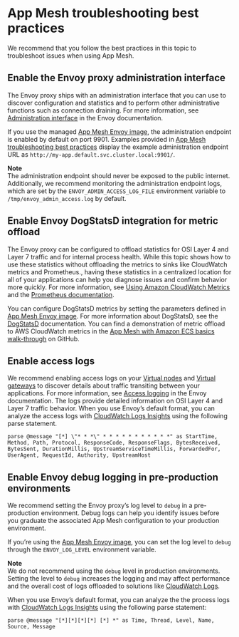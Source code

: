 # App Mesh troubleshooting best practices<a name="troubleshooting-best-practices"></a>

We recommend that you follow the best practices in this topic to troubleshoot issues when using App Mesh\.

## Enable the Envoy proxy administration interface<a name="ts-bp-enable-proxy-admin-interface"></a>

The Envoy proxy ships with an administration interface that you can use to discover configuration and statistics and to perform other administrative functions such as connection draining\. For more information, see [Administration interface](https://www.envoyproxy.io/docs/envoy/latest/operations/admin) in the Envoy documentation\.

If you use the managed [App Mesh Envoy image](envoy.md), the administration endpoint is enabled by default on port 9901\. Examples provided in [App Mesh troubleshooting best practices](#troubleshooting-best-practices) display the example administration endpoint URL as `http://my-app.default.svc.cluster.local:9901/`\. 

**Note**  
The administration endpoint should never be exposed to the public internet\. Additionally, we recommend monitoring the administration endpoint logs, which are set by the `ENVOY_ADMIN_ACCESS_LOG_FILE` environment variable to `/tmp/envoy_admin_access.log` by default\. 

## Enable Envoy DogStatsD integration for metric offload<a name="ts-bp-enable-envoy-statsd-integration"></a>

The Envoy proxy can be configured to offload statistics for OSI Layer 4 and Layer 7 traffic and for internal process health\. While this topic shows how to use these statistics without offloading the metrics to sinks like CloudWatch metrics and Prometheus\., having these statistics in a centralized location for all of your applications can help you diagnose issues and confirm behavior more quickly\. For more information, see [Using Amazon CloudWatch Metrics](https://docs.aws.amazon.com/AmazonCloudWatch/latest/monitoring/working_with_metrics.html) and the [Prometheus documentation](https://prometheus.io/docs/introduction/overview/)\. 

You can configure DogStatsD metrics by setting the parameters defined in [App Mesh Envoy image](envoy.md#envoy-dogstatsd-config)\. For more information about DogStatsD, see the [DogStatsD](https://docs.datadoghq.com/developers/dogstatsd/?tab=hostagent) documentation\. You can find a demonstration of metric offload to AWS CloudWatch metrics in the [App Mesh with Amazon ECS basics walk\-through](https://github.com/aws/aws-app-mesh-examples/tree/master/walkthroughs/howto-ecs-basics) on GitHub\.

## Enable access logs<a name="ts-bp-enable-access-logs"></a>

We recommend enabling access logs on your [Virtual nodes](virtual_nodes.md) and [Virtual gateways](virtual_gateways.md) to discover details about traffic transiting between your applications\. For more information, see [Access logging](https://www.envoyproxy.io/docs/envoy/latest/intro/arch_overview/observability/access_logging) in the Envoy documentation\. The logs provide detailed information on OSI Layer 4 and Layer 7 traffic behavior\. When you use Envoy’s default format, you can analyze the access logs with [CloudWatch Logs Insights](https://docs.aws.amazon.com/AmazonCloudWatch/latest/logs/AnalyzingLogData.html) using the following parse statement\.

```
parse @message "[*] \"* * *\" * * * * * * * * * * *" as StartTime, Method, Path, Protocol, ResponseCode, ResponseFlags, BytesReceived, BytesSent, DurationMillis, UpstreamServiceTimeMillis, ForwardedFor, UserAgent, RequestId, Authority, UpstreamHost
```

## Enable Envoy debug logging in pre\-production environments<a name="ts-bp-enable-envoy-debug-logging"></a>

We recommend setting the Envoy proxy’s log level to `debug` in a pre\-production environment\. Debug logs can help you identify issues before you graduate the associated App Mesh configuration to your production environment\. 

If you’re using the [App Mesh Envoy image](envoy.md), you can set the log level to `debug` through the `ENVOY_LOG_LEVEL` environment variable\. 

**Note**  
We do not recommend using the `debug` level in production environments\. Setting the level to `debug` increases the logging and may affect performance and the overall cost of logs offloaded to solutions like [CloudWatch Logs](https://docs.aws.amazon.com/AmazonCloudWatch/latest/logs/WhatIsCloudWatchLogs.html)\. 

When you use Envoy’s default format, you can analyze the the process logs with [CloudWatch Logs Insights](https://docs.aws.amazon.com/AmazonCloudWatch/latest/logs/AnalyzingLogData.html) using the following parse statement: 

```
parse @message "[*][*][*][*] [*] *" as Time, Thread, Level, Name, Source, Message
```